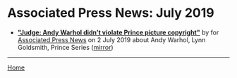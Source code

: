 # Associated Press News: July 2019

 - [**"Judge: Andy Warhol didn’t violate Prince picture copyright"**](https://www.apnews.com/d14de100e0454e658238546e0e036fc2) by  for [Associated Press News](https://www.apnews.com/) on 2 July 2019 about Andy Warhol, Lynn Goldsmith, Prince Series ([mirror](https://web.archive.org/web/*/https://www.apnews.com/d14de100e0454e658238546e0e036fc2))

----

[Home](./)
